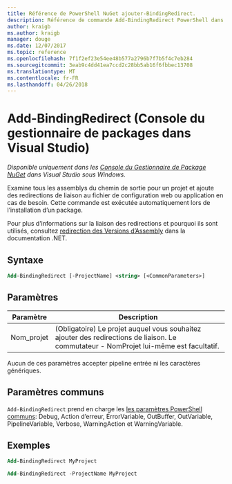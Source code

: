 ```yaml
---
title: Référence de PowerShell NuGet ajouter-BindingRedirect.
description: Référence de commande Add-BindingRedirect PowerShell dans la Console du Gestionnaire de Package NuGet dans Visual Studio.
author: kraigb
ms.author: kraigb
manager: douge
ms.date: 12/07/2017
ms.topic: reference
ms.openlocfilehash: 7f1f2ef23e54ee48b577a2796b7f7b5f4c7eb284
ms.sourcegitcommit: 3eab9c4dd41ea7ccd2c28bb5ab16f6fbbec13708
ms.translationtype: MT
ms.contentlocale: fr-FR
ms.lasthandoff: 04/26/2018
---
```

# <a name="add-bindingredirect-package-manager-console-in-visual-studio"></a>Add-BindingRedirect (Console du gestionnaire de packages dans Visual Studio)

*Disponible uniquement dans les [Console du Gestionnaire de Package NuGet](package-manager-console.md) dans Visual Studio sous Windows.*

Examine tous les assemblys du chemin de sortie pour un projet et ajoute des redirections de liaison au fichier de configuration web ou application en cas de besoin. Cette commande est exécutée automatiquement lors de l’installation d’un package.

Pour plus d’informations sur la liaison des redirections et pourquoi ils sont utilisés, consultez [redirection des Versions d’Assembly](/dotnet/framework/configure-apps/redirect-assembly-versions) dans la documentation .NET.

## <a name="syntax"></a>Syntaxe

```ps
Add-BindingRedirect [-ProjectName] <string> [<CommonParameters>]
```

## <a name="parameters"></a>Paramètres

| Paramètre | Description |
| --- | --- |
| Nom_projet | (Obligatoire) Le projet auquel vous souhaitez ajouter des redirections de liaison. Le commutateur - NomProjet lui-même est facultatif. |

Aucun de ces paramètres accepter pipeline entrée ni les caractères génériques.

## <a name="common-parameters"></a>Paramètres communs

`Add-BindingRedirect` prend en charge les [les paramètres PowerShell communs](http://go.microsoft.com/fwlink/?LinkID=113216): Debug, Action d’erreur, ErrorVariable, OutBuffer, OutVariable, PipelineVariable, Verbose, WarningAction et WarningVariable.

## <a name="examples"></a>Exemples

```ps
Add-BindingRedirect MyProject

Add-BindingRedirect -ProjectName MyProject
```